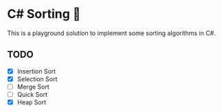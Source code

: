 # C# Sorting 🥑

This is a playground solution to implement some sorting algorithms in C#.

## TODO

- [x] Insertion Sort
- [x] Selection Sort
- [ ] Merge Sort
- [ ] Quick Sort
- [x] Heap Sort
